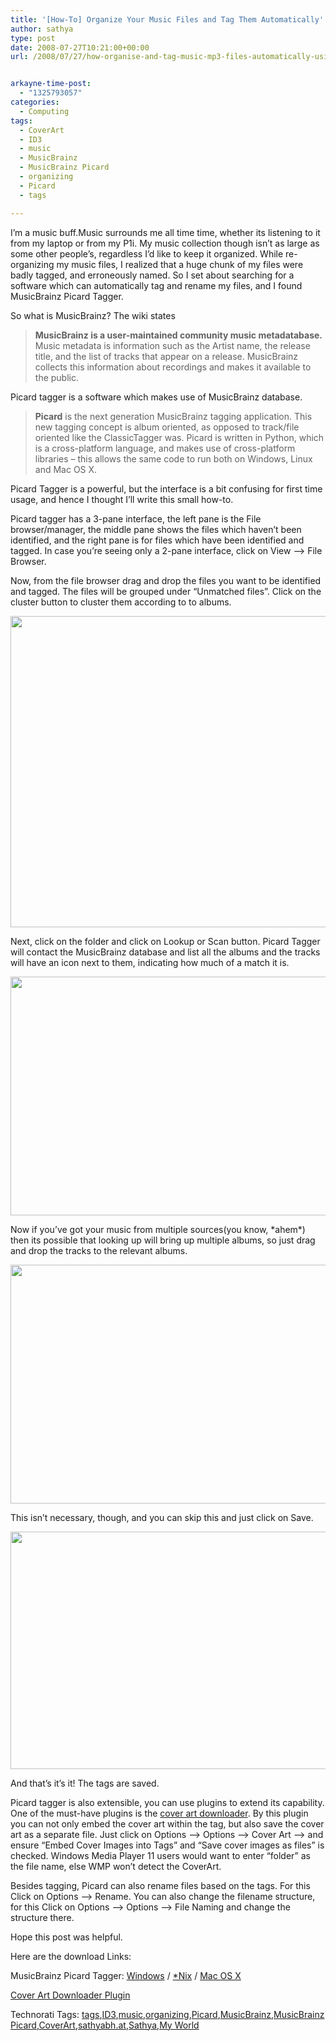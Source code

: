 ```yaml
---
title: '[How-To] Organize Your Music Files and Tag Them Automatically'
author: sathya
type: post
date: 2008-07-27T10:21:00+00:00
url: /2008/07/27/how-organise-and-tag-music-mp3-files-automatically-using-musicbrainz-picard-tagger/


arkayne-time-post:
  - "1325793057"
categories:
  - Computing
tags:
  - CoverArt
  - ID3
  - music
  - MusicBrainz
  - MusicBrainz Picard
  - organizing
  - Picard
  - tags

---
```

I’m a music buff.Music surrounds me all time time, whether its listening to it from my laptop or from my P1i. My music collection though isn’t as large as some other people’s, regardless I’d like to keep it organized. While re-organizing my music files, I realized that a huge chunk of my files were badly tagged, and erroneously named. So I set about searching for a software which can automatically tag and rename my files, and I found MusicBrainz Picard Tagger.  
<!--more-->

So what is MusicBrainz? The wiki states

> **MusicBrainz is a user-maintained community music metadatabase.** Music metadata is information such as the Artist name, the release title, and the list of tracks that appear on a release. MusicBrainz collects this information about recordings and makes it available to the public.

Picard tagger is a software which makes use of MusicBrainz database.

> **Picard** is the next generation MusicBrainz tagging application. This new tagging concept is album oriented, as opposed to track/file oriented like the ClassicTagger was. Picard is written in Python, which is a cross-platform language, and makes use of cross-platform libraries &#8211; this allows the same code to run both on Windows, Linux and Mac OS X.

Picard Tagger is a powerful, but the interface is a bit confusing for first time usage, and hence I thought I’ll write this small how-to.

Picard tagger has a 3-pane interface, the left pane is the File browser/manager, the middle pane shows the files which haven’t been identified, and the right pane is for files which have been identified and tagged. In case you’re seeing only a 2-pane interface, click on View –> File Browser.

Now, from the file browser drag and drop the files you want to be identified and tagged. The files will be grouped under “Unmatched files”. Click on the cluster button to cluster them according to to albums.

<p style="text-align: center;">
  <a href="http://i.imgur.com/QlZ7t.png"><img class="aligncenter" src="http://i.imgur.com/QlZ7tl.jpg" alt="" width="640" height="498" /></a>
</p>

Next, click on the folder and click on Lookup or Scan button. Picard Tagger will contact the MusicBrainz database and list all the albums and the tracks will have an icon next to them, indicating how much of a match it is.

<p style="text-align: center;">
  <a href="http://i.imgur.com/hrm3R.png"><img class="aligncenter" src="http://i.imgur.com/hrm3Rl.jpg" alt="" width="640" height="382" /></a>
</p>

Now if you’ve got your music from multiple sources(you know, \*ahem\*) then its possible that looking up will bring up multiple albums, so just drag and drop the tracks to the relevant albums.

<p style="text-align: center;">
  <a href="http://i.imgur.com/8Uw4l.png"><img class="aligncenter" src="http://i.imgur.com/8Uw4ll.jpg" alt="" width="640" height="382" /></a>
</p>

This isn’t necessary, though, and you can skip this and just click on Save.

<p style="text-align: center;">
  <a href="http://i.imgur.com/DknY6.png"><img class="aligncenter" src="http://i.imgur.com/DknY6l.jpg" alt="" width="640" height="380" /></a>
</p>

And that’s it’s it! The tags are saved.

Picard tagger is also extensible, you can use plugins to extend its capability. One of the must-have plugins is the <a href="http://users.musicbrainz.org/~luks/picard-qt/plugins/coverart.py" target="_blank">cover art downloader</a>. By this plugin you can not only embed the cover art within the tag, but also save the cover art as a separate file. Just click on Options –> Options –> Cover Art –> and ensure “Embed Cover Images into Tags” and “Save cover images as files” is checked. Windows Media Player 11 users would want to enter “folder” as the file name, else WMP won’t detect the CoverArt.

Besides tagging, Picard can also rename files based on the tags. For this Click on Options –> Rename. You can also change the filename structure, for this Click on Options –> Options –> File Naming and change the structure there.

Hope this post was helpful.

Here are the download Links:

MusicBrainz Picard Tagger: <a href="http://musicbrainz.org/doc/MusicBrainz_Picard" target="_blank">Windows</a> / <a href="http://musicbrainz.org/doc/MusicBrainz_Picard" target="_blank">*Nix</a> / <a href="http://musicbrainz.org/doc/MusicBrainz_Picard" target="_blank">Mac OS X</a>

<a href="http://users.musicbrainz.org/~luks/picard-qt/plugins/coverart.py" target="_blank">Cover Art Downloader Plugin</a>

<div id="scid:0767317B-992E-4b12-91E0-4F059A8CECA8:8d17b15b-7de3-4490-9195-105201d1b9bd" class="wlWriterSmartContent" style="display: inline; float: none; margin: 0px; padding: 0px;">
  Technorati Tags: <a rel="tag" href="http://technorati.com/tags/tags">tags</a>,<a rel="tag" href="http://technorati.com/tags/ID3">ID3</a>,<a rel="tag" href="http://technorati.com/tags/music">music</a>,<a rel="tag" href="http://technorati.com/tags/organizing">organizing</a>,<a rel="tag" href="http://technorati.com/tags/Picard">Picard</a>,<a rel="tag" href="http://technorati.com/tags/MusicBrainz">MusicBrainz</a>,<a rel="tag" href="http://technorati.com/tags/MusicBrainz+Picard">MusicBrainz Picard</a>,<a rel="tag" href="http://technorati.com/tags/CoverArt">CoverArt</a>,<a rel="tag" href="http://technorati.com/tags/sathyabh.at">sathyabh.at</a>,<a rel="tag" href="http://technorati.com/tags/Sathya">Sathya</a>,<a rel="tag" href="http://technorati.com/tags/My+World">My World</a>
</div>

